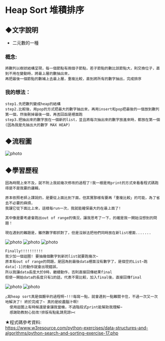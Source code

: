 # Heap Sort 堆積排序
## ◆文字說明
* 二元數的一種
### 概念:
    將數列以樹狀結構呈現，每一個節點有兩個子節點，若子節點的數比該節點大，則交換位子，直到不用在變動時，將最上層的數抽出來，
    再把最後一個節點的數補上去最上層，重複比較，直到將所有的數字抽出，完成排序
    
### 我的想法：
    step1.先把數列變成heap的結構
    step2.比較後，用pop的方式把最大的數字抽出來，再用insert和pop把最後的一個放到數列第一個，然後刪掉最後一個，再丟回函是裡面跑
    step3.把抽出來的數字放在一個新的list，並且將每次抽出來的數字放進來時，都放在第一個(因為我是先抽出大的數字 MAX HEAP)

## ◆流程圖
![photo](https://github.com/stopraining/LearningNote/blob/master/pic/HeapSort.jpeg)

## ◆學習歷程
    
    因為時間上來不及，就不附上我前幾次修改的過程了!我一樣是用print的方式來看看程式碼跑得是不是我要的邏輯，
    
    原本依照老師上課說的，是要從上面比到下面，但其實那樣有要再「重複比較」的可能，為了省去不必要的麻煩，
    我讓它從下面比上來，這樣每run一次，我就能確保最大的在最上面了!
    
    其中像是要考慮會跑出out of range的情況，讓我思考了一下，的確是我一開始沒想到的問題！
    
    現在遇到的難題是，雖然數字都抓對了，但是沒辦法把他們同時放在新list裡面.......
   
![photo](https://github.com/stopraining/LearningNote/blob/master/pic/17.jpg)
![photo](https://github.com/stopraining/LearningNote/blob/master/pic/18.jpg)
![photo](https://github.com/stopraining/LearningNote/blob/master/pic/20.jpg)

    Finally!!!!!!!!!!                 
    我少加一個迴圈! 要抽幾個數字到新的list就要跑幾次~
    原本有out of range的問題，是因為到最後data裡面沒有數字了，是個空的List~跑data[-1]的動作就會出現錯誤，
    所以我讓data長度大於0時，繼續動作，否則直接回傳結果final
    假使一開始data的長度只有1的話，代表不需比較，加入final後，直接回傳final
    

![photo](https://github.com/stopraining/LearningNote/blob/master/pic/22.jpg)
![photo](https://github.com/stopraining/LearningNote/blob/master/pic/23.jpg)

    △寫heap sort真是個艱辛的過程啊~!!!每寫一點，就會遇到一點難關卡住，不過一次又一次地解決了! 終於完成了~ 真的是絞盡腦汁啊!
      使用迴圈上有時候還是會讓我當機，不過階段式print能幫助我理解~
      感謝助教耐心批改!排版有點亂請見諒><


★程式碼參考資料:                            
https://www.w3resource.com/python-exercises/data-structures-and-algorithms/python-search-and-sorting-exercise-17.php
